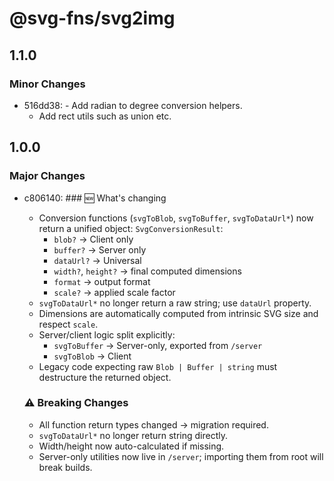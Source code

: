 # @svg-fns/svg2img

## 1.1.0

### Minor Changes

- 516dd38: - Add radian to degree conversion helpers.
  - Add rect utils such as union etc.

## 1.0.0

### Major Changes

- c806140: ### 🆕 What's changing

  - Conversion functions (`svgToBlob`, `svgToBuffer`, `svgToDataUrl*`) now return a unified object: `SvgConversionResult`:
    - `blob?` → Client only
    - `buffer?` → Server only
    - `dataUrl?` → Universal
    - `width?`, `height?` → final computed dimensions
    - `format` → output format
    - `scale?` → applied scale factor
  - `svgToDataUrl*` no longer return a raw string; use `dataUrl` property.
  - Dimensions are automatically computed from intrinsic SVG size and respect `scale`.
  - Server/client logic split explicitly:
    - `svgToBuffer` → Server-only, exported from `/server`
    - `svgToBlob` → Client
  - Legacy code expecting raw `Blob | Buffer | string` must destructure the returned object.

  ### ⚠️ Breaking Changes

  - All function return types changed → migration required.
  - `svgToDataUrl*` no longer return string directly.
  - Width/height now auto-calculated if missing.
  - Server-only utilities now live in `/server`; importing them from root will break builds.
